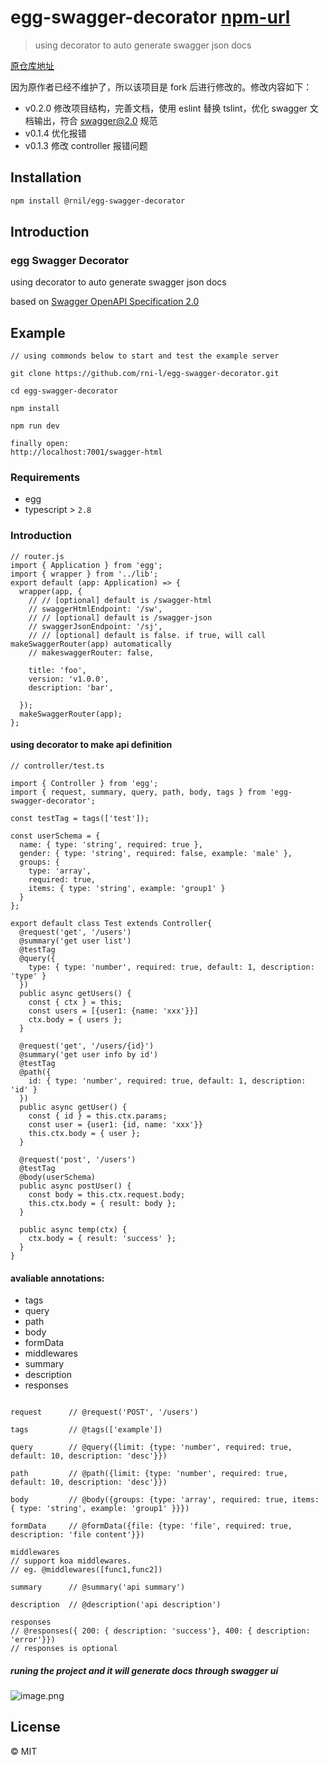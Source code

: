 # egg-swagger-decorator [npm-url]
> using decorator to auto generate swagger json docs

[原仓库地址](https://github.com/Cody2333/egg-swagger-decorator)

因为原作者已经不维护了，所以该项目是 fork 后进行修改的。修改内容如下：

* v0.2.0 修改项目结构，完善文档，使用 eslint 替换 tslint，优化 swagger 文档输出，符合 swagger@2.0 规范
* v0.1.4 优化报错
* v0.1.3 修改 controller 报错问题

## Installation


```bash
npm install @rnil/egg-swagger-decorator
```

## Introduction

### egg Swagger Decorator

using decorator to auto generate swagger json docs

based on [Swagger OpenAPI Specification 2.0](https://github.com/OAI/OpenAPI-Specification/blob/master/versions/2.0.md)

## Example

```
// using commonds below to start and test the example server

git clone https://github.com/rni-l/egg-swagger-decorator.git

cd egg-swagger-decorator

npm install

npm run dev

finally open:
http://localhost:7001/swagger-html

```

### Requirements

- egg
- typescript > `2.8`

### Introduction

```
// router.js
import { Application } from 'egg';
import { wrapper } from '../lib';
export default (app: Application) => {
  wrapper(app, {
    // // [optional] default is /swagger-html
    // swaggerHtmlEndpoint: '/sw',
    // // [optional] default is /swagger-json
    // swaggerJsonEndpoint: '/sj',
    // // [optional] default is false. if true, will call makeSwaggerRouter(app) automatically
    // makeswaggerRouter: false,

    title: 'foo',
    version: 'v1.0.0',
    description: 'bar',

  });
  makeSwaggerRouter(app);
};

```

#### using decorator to make api definition

```
// controller/test.ts

import { Controller } from 'egg';
import { request, summary, query, path, body, tags } from 'egg-swagger-decorator';

const testTag = tags(['test']);

const userSchema = {
  name: { type: 'string', required: true },
  gender: { type: 'string', required: false, example: 'male' },
  groups: {
    type: 'array',
    required: true,
    items: { type: 'string', example: 'group1' }
  }
};

export default class Test extends Controller{
  @request('get', '/users')
  @summary('get user list')
  @testTag
  @query({
    type: { type: 'number', required: true, default: 1, description: 'type' }
  })
  public async getUsers() {
    const { ctx } = this;
    const users = [{user1: {name: 'xxx'}}]
    ctx.body = { users };
  }

  @request('get', '/users/{id}')
  @summary('get user info by id')
  @testTag
  @path({
    id: { type: 'number', required: true, default: 1, description: 'id' }
  })
  public async getUser() {
    const { id } = this.ctx.params;
    const user = {user1: {id, name: 'xxx'}}
    this.ctx.body = { user };
  }

  @request('post', '/users')
  @testTag
  @body(userSchema)
  public async postUser() {
    const body = this.ctx.request.body;
    this.ctx.body = { result: body };
  }

  public async temp(ctx) {
    ctx.body = { result: 'success' };
  }
}

```

#### avaliable annotations:

- tags         
- query
- path
- body
- formData
- middlewares
- summary
- description
- responses

```

request      // @request('POST', '/users')

tags         // @tags(['example'])

query        // @query({limit: {type: 'number', required: true, default: 10, description: 'desc'}})

path         // @path({limit: {type: 'number', required: true, default: 10, description: 'desc'}})

body         // @body({groups: {type: 'array', required: true, items: { type: 'string', example: 'group1' }}})

formData     // @formData({file: {type: 'file', required: true, description: 'file content'}})

middlewares  
// support koa middlewares. 
// eg. @middlewares([func1,func2])

summary      // @summary('api summary')

description  // @description('api description')

responses 
// @responses({ 200: { description: 'success'}, 400: { description: 'error'}})
// responses is optional
```



##### runing the project and it will generate docs through swagger ui

![image.png](http://upload-images.jianshu.io/upload_images/2563527-4b6ed895183a0055.png?imageMogr2/auto-orient/strip%7CimageView2/2/w/1240)
## License

 © MIT


[npm-url]: https://npmjs.org/package/@rnil/egg-swagger-decorator

